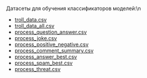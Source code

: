 Датасеты для обучения классификаторов моделей:\n
* [troll_data.csv](https://drive.google.com/file/d/18gR1kZCtjQudnPTakeTFXOxGMRZzEKPO/view?usp=sharing "Датасет для финального классификатора (размеченный вручную) (0 - ответ на вопрос не является троллингом; 1 - является)")
* [troll_data_all.csv](https://drive.google.com/file/d/1T0fo6E4eoyVSgPeemo_f_QGYNWTmihuB/view?usp=sharing "Датасет для финального классификатора (размеченный вручную), с учетом добавленных шуток (0 - ответ на вопрос не является троллингом; 1 - является)")
* [process_question_answer.csv](https://drive.google.com/file/d/1-7mTja73s1KeBsCxiC5OSS7dQ5laIS5S/view?usp=sharing "Датасет вопросов-ответов с платформы Mail.ru (0 - лучший ответ, 1 - обычный ответ, 2 - спам)")
* [process_joke.csv](https://drive.google.com/file/d/1--BpeNVYjLMnn6j-uw9wkmzcLvCsHqF9/view?usp=sharing "Датасет с шутками (0 - ответ на вопрос не является шуткой; 1 - является шуткой)")
* [process_positive_negative.csv](https://drive.google.com/file/d/17DS-Y9_-JKUvI5uFoSSQft9eeYa7R44x/view?usp=sharing "Датасет с положительным и негативным окрасом (0 - негативный открас предложения; 1 - позитивный окрас)")
* [process_comment_summary.csv](https://drive.google.com/file/d/1yzStc7qJAg73qwrdLSVe45-XcX8m2u1C/view?usp=sharing "Датасет для сентимент анализа")
* [process_answer_best.csv](https://drive.google.com/file/d/1XdXavP0CZr5J-rSlPbgUl7_x7GY-avrK/view?usp=sharing "Датасет разметкой обычного и полезного ответа на вопрос (0 - обычный ответ; 1 - полезный ответ)")
* [process_spam_best.csv](https://drive.google.com/file/d/1_NmhvXq9Md6fu-ASnV5l1v-2up5DSUll/view?usp=sharing "Датасет разметкой спамового и полезного ответа на вопрос (0 - спамовый ответ; 1 - полезный ответ)")
* [process_threat.csv](https://drive.google.com/file/d/1-mlzEJAFj_uEyhxvdHwLvEabo8qCT9_R/view?usp=sharing)
